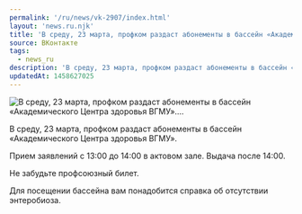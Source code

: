 ```yaml
---
permalink: '/ru/news/vk-2907/index.html'
layout: 'news.ru.njk'
title: 'В среду, 23 марта, профком раздаст абонементы в бассейн «Академического Центра здоровья ВГМУ».…'
source: ВКонтакте
tags:
  - news_ru
description: 'В среду, 23 марта, профком раздаст абонементы в бассейн «Академического Центра здоровья ВГМУ».…'
updatedAt: 1458627025
---
```

![В среду, 23 марта, профком раздаст абонементы в бассейн «Академического Центра здоровья ВГМУ».…](https://sun9-13.userapi.com/impf/c631518/v631518484/1bdb2/8UEYZRNy0nM.jpg?size=534x604&quality=96&proxy=1&sign=5d2676dd8f955b6ab8bd1419a12b7206&c_uniq_tag=w39UGHWVik79NRjvhC_HsevXHsnSyNu5e5RA84c8x0g&type=album)

В среду, 23 марта, профком раздаст абонементы в бассейн «Академического Центра здоровья ВГМУ».

Прием заявлений с 13:00 до 14:00 в актовом зале. Выдача после 14:00.

Не забудьте профсоюзный билет.

Для посещении бассейна вам понадобится справка об отсутствии энтеробиоза.
